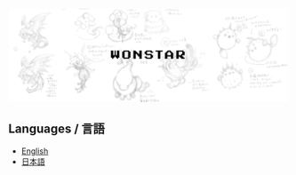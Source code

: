 #

![WONSTAR](./images/banner.png)

## Languages / 言語

- [English](en/README.md)
- [日本語](ja/README.md)
